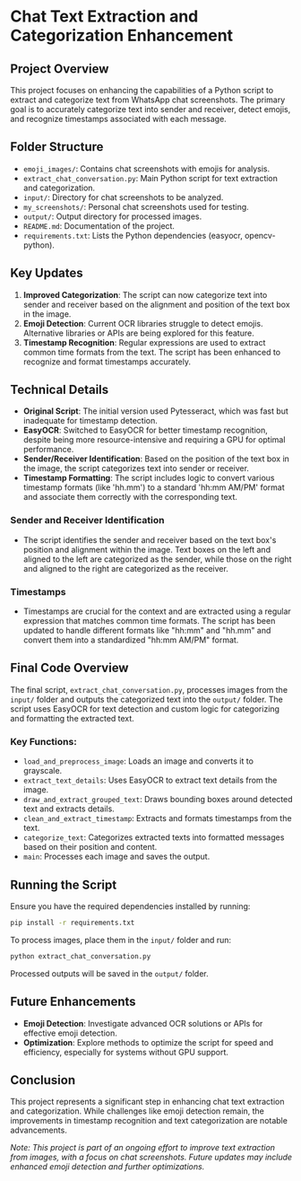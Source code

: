 # Chat Text Extraction and Categorization Enhancement

## Project Overview

This project focuses on enhancing the capabilities of a Python script to extract and categorize text from WhatsApp chat screenshots. The primary goal is to accurately categorize text into sender and receiver, detect emojis, and recognize timestamps associated with each message.

## Folder Structure

- `emoji_images/`: Contains chat screenshots with emojis for analysis.
- `extract_chat_conversation.py`: Main Python script for text extraction and categorization.
- `input/`: Directory for chat screenshots to be analyzed.
- `my_screenshots/`: Personal chat screenshots used for testing.
- `output/`: Output directory for processed images.
- `README.md`: Documentation of the project.
- `requirements.txt`: Lists the Python dependencies (easyocr, opencv-python).

## Key Updates

1. **Improved Categorization**: The script can now categorize text into sender and receiver based on the alignment and position of the text box in the image.
2. **Emoji Detection**: Current OCR libraries struggle to detect emojis. Alternative libraries or APIs are being explored for this feature.
3. **Timestamp Recognition**: Regular expressions are used to extract common time formats from the text. The script has been enhanced to recognize and format timestamps accurately.

## Technical Details

- **Original Script**: The initial version used Pytesseract, which was fast but inadequate for timestamp detection.
- **EasyOCR**: Switched to EasyOCR for better timestamp recognition, despite being more resource-intensive and requiring a GPU for optimal performance.
- **Sender/Receiver Identification**: Based on the position of the text box in the image, the script categorizes text into sender or receiver.
- **Timestamp Formatting**: The script includes logic to convert various timestamp formats (like 'hh.mm') to a standard 'hh:mm AM/PM' format and associate them correctly with the corresponding text.

### Sender and Receiver Identification

- The script identifies the sender and receiver based on the text box's position and alignment within the image. Text boxes on the left and aligned to the left are categorized as the sender, while those on the right and aligned to the right are categorized as the receiver.

### Timestamps

- Timestamps are crucial for the context and are extracted using a regular expression that matches common time formats. The script has been updated to handle different formats like "hh:mm" and "hh.mm" and convert them into a standardized "hh:mm AM/PM" format.

## Final Code Overview

The final script, `extract_chat_conversation.py`, processes images from the `input/` folder and outputs the categorized text into the `output/` folder. The script uses EasyOCR for text detection and custom logic for categorizing and formatting the extracted text.

### Key Functions:

- `load_and_preprocess_image`: Loads an image and converts it to grayscale.
- `extract_text_details`: Uses EasyOCR to extract text details from the image.
- `draw_and_extract_grouped_text`: Draws bounding boxes around detected text and extracts details.
- `clean_and_extract_timestamp`: Extracts and formats timestamps from the text.
- `categorize_text`: Categorizes extracted texts into formatted messages based on their position and content.
- `main`: Processes each image and saves the output.

## Running the Script

Ensure you have the required dependencies installed by running:

```bash
pip install -r requirements.txt
```

To process images, place them in the `input/` folder and run:

```bash
python extract_chat_conversation.py
```

Processed outputs will be saved in the `output/` folder.

## Future Enhancements

- **Emoji Detection**: Investigate advanced OCR solutions or APIs for effective emoji detection.
- **Optimization**: Explore methods to optimize the script for speed and efficiency, especially for systems without GPU support.

## Conclusion

This project represents a significant step in enhancing chat text extraction and categorization. While challenges like emoji detection remain, the improvements in timestamp recognition and text categorization are notable advancements.

*Note: This project is part of an ongoing effort to improve text extraction from images, with a focus on chat screenshots. Future updates may include enhanced emoji detection and further optimizations.*